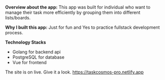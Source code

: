 **Overview about the app:**
This app was built for individual who want to manage their task more efficiently by grouping them into different lists/boards. 

**Why I built this app:**
Just for fun and Yes to practice fullstack development process.

**Technology Stacks**
- Golang for backend api
- PostgreSQL for database
- Vue for frontend

The site is on live. Give it a look. https://taskcosmos-pro.netlify.app
